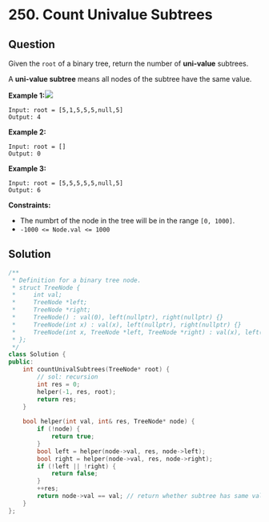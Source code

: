 # 250. Count Univalue Subtrees

## Question

Given the `root` of a binary tree, return the number of **uni-value** subtrees.

A **uni-value subtree** means all nodes of the subtree have the same value.

**Example 1:**![](https://assets.leetcode.com/uploads/2020/08/21/unival_e1.jpg)

```text
Input: root = [5,1,5,5,5,null,5]
Output: 4
```

**Example 2:**

```text
Input: root = []
Output: 0
```

**Example 3:**

```text
Input: root = [5,5,5,5,5,null,5]
Output: 6
```

**Constraints:**

* The numbrt of the node in the tree will be in the range `[0, 1000]`.
* `-1000 <= Node.val <= 1000`

## Solution

```cpp
/**
 * Definition for a binary tree node.
 * struct TreeNode {
 *     int val;
 *     TreeNode *left;
 *     TreeNode *right;
 *     TreeNode() : val(0), left(nullptr), right(nullptr) {}
 *     TreeNode(int x) : val(x), left(nullptr), right(nullptr) {}
 *     TreeNode(int x, TreeNode *left, TreeNode *right) : val(x), left(left), right(right) {}
 * };
 */
class Solution {
public:
    int countUnivalSubtrees(TreeNode* root) {
        // sol: recursion
        int res = 0;
        helper(-1, res, root);
        return res;
    }
    
    bool helper(int val, int& res, TreeNode* node) {
        if (!node) {
            return true;
        }
        bool left = helper(node->val, res, node->left);
        bool right = helper(node->val, res, node->right);
        if (!left || !right) {
            return false;
        }
        ++res;
        return node->val == val; // return whether subtree has same value as parent node
    }
};
```

